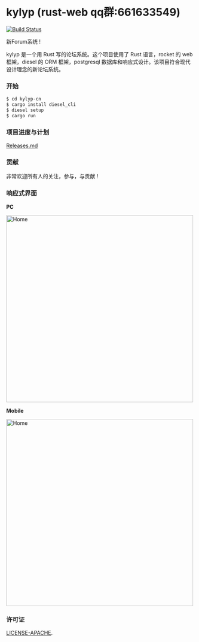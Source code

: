 # kylyp (rust-web qq群:661633549)

[![Build Status](https://travis-ci.org/ivanceras/kylyp.svg?branch=master)](https://travis-ci.org/ivanceras/kylyp)

新Forum系统 !

kylyp 是一个用 Rust 写的论坛系统。这个项目使用了 Rust 语言，rocket 的 web 框架，diesel 的 ORM 框架，postgresql 数据库和响应式设计。该项目符合现代设计理念的新论坛系统。

### 开始

```bash
$ cd kylyp-cn
$ cargo install diesel_cli
$ diesel setup
$ cargo run
```
### 项目进度与计划
[Releases.md](https://github.com/mcux/kylyp/blob/master/Releases.md)

### 贡献
 
非常欢迎所有人的关注，参与，与贡献 !

### <a name="screenshots"> 响应式界面 </a>
**PC**

<img alt="Home" height="500" src="https://raw.githubusercontent.com/mcux/kylyp-cn/master/public/2017-09-13%2008-34-45%E5%B1%8F%E5%B9%95%E6%88%AA%E5%9B%BE.png">


**Mobile**

<img alt="Home" height="500" src="https://raw.githubusercontent.com/mcux/kylyp-cn/master/public/2017-09-13%2008-34-36%E5%B1%8F%E5%B9%95%E6%88%AA%E5%9B%BE.png">


### 许可证

[LICENSE-APACHE](https://github.com/mcux/kylyp/blob/master/LICENSE).
